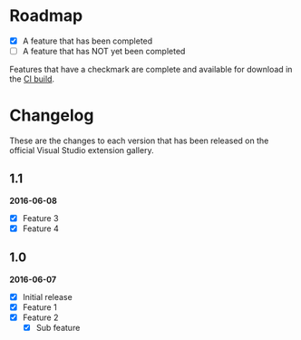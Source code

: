 # Roadmap

- [x] A feature that has been completed
- [ ] A feature that has NOT yet been completed

Features that have a checkmark are complete and available for
download in the
[CI build](http://vsixgallery.com/extension/0b0faa84-d117-4045-a28c-47893493f73c/).

# Changelog

These are the changes to each version that has been released
on the official Visual Studio extension gallery.

## 1.1

**2016-06-08**

- [x] Feature 3
- [x] Feature 4

## 1.0

**2016-06-07**

- [x] Initial release
- [x] Feature 1
- [x] Feature 2
  - [x] Sub feature
